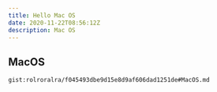```yaml
---
title: Hello Mac OS
date: 2020-11-22T08:56:12Z
description: Mac OS
---
```


## MacOS
`gist:rolroralra/f045493dbe9d15e8d9af606dad1251de#MacOS.md`

